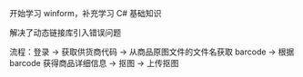 开始学习 winform，补充学习 C# 基础知识

解决了动态链接库引入错误问题

流程：登录 -> 获取供货商代码 -> 从商品原图文件的文件名获取 barcode -> 根据 barcode 获得商品详细信息 -> 抠图 -> 上传抠图